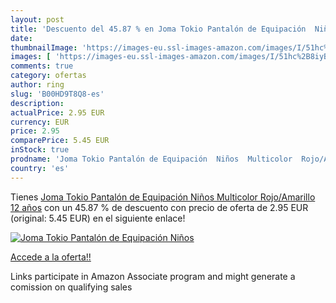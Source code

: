 ```yaml
---
layout: post
title: 'Descuento del 45.87 % en Joma Tokio Pantalón de Equipación  Niños'
date: 
thumbnailImage: 'https://images-eu.ssl-images-amazon.com/images/I/51hc%2B8iyBUL._SL200_.jpg'
images: [ 'https://images-eu.ssl-images-amazon.com/images/I/51hc%2B8iyBUL._SL200_.jpg' ]
comments: true
category: ofertas
author: ring
slug: 'B00HD9T8Q8-es'
description:
actualPrice: 2.95 EUR
currency: EUR
price: 2.95
comparePrice: 5.45 EUR
inStock: true
prodname: 'Joma Tokio Pantalón de Equipación  Niños  Multicolor  Rojo/Amarillo   12 años'
country: 'es'
---
```


Tienes [Joma Tokio Pantalón de Equipación  Niños  Multicolor  Rojo/Amarillo   12 años](https://www.amazon.es/dp/B00HD9T8Q8/?tag=tolees-21) con un 45.87 % de descuento con precio de oferta de 2.95 EUR (original: 5.45 EUR) en el siguiente enlace!

[![Joma Tokio Pantalón de Equipación  Niños](https://images-eu.ssl-images-amazon.com/images/I/51hc%2B8iyBUL._SL200_.jpg)](https://www.amazon.es/dp/B00HD9T8Q8/?tag=tolees-21)

[Accede a la oferta!!](https://www.amazon.es/dp/B00HD9T8Q8/?tag=tolees-21)

Links participate in Amazon Associate program and might generate a comission on qualifying sales



